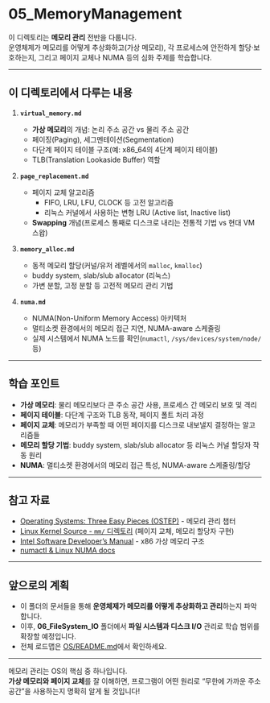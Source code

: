 # 05_MemoryManagement

이 디렉토리는 **메모리 관리** 전반을 다룹니다.  
운영체제가 메모리를 어떻게 추상화하고(가상 메모리), 각 프로세스에 안전하게 할당·보호하는지, 그리고 페이지 교체나 NUMA 등의 심화 주제를 학습합니다.

---

## 이 디렉토리에서 다루는 내용

1. **`virtual_memory.md`**  
   - **가상 메모리**의 개념: 논리 주소 공간 vs 물리 주소 공간  
   - 페이징(Paging), 세그멘테이션(Segmentation)  
   - 다단계 페이지 테이블 구조(예: x86_64의 4단계 페이지 테이블)  
   - TLB(Translation Lookaside Buffer) 역할

2. **`page_replacement.md`**
   - 페이지 교체 알고리즘  
     - FIFO, LRU, LFU, CLOCK 등 고전 알고리즘  
     - 리눅스 커널에서 사용하는 변형 LRU (Active list, Inactive list)  
   - **Swapping** 개념(프로세스 통째로 디스크로 내리는 전통적 기법 vs 현대 VM 스왑)

3. **`memory_alloc.md`**
   - 동적 메모리 할당(커널/유저 레벨에서의 `malloc`, `kmalloc`)  
   - buddy system, slab/slub allocator (리눅스)  
   - 가변 분할, 고정 분할 등 고전적 메모리 관리 기법

4. **`numa.md`**
   - NUMA(Non-Uniform Memory Access) 아키텍처  
   - 멀티소켓 환경에서의 메모리 접근 지연, NUMA-aware 스케줄링  
   - 실제 시스템에서 NUMA 노드를 확인(`numactl`, `/sys/devices/system/node/` 등)


---

## 학습 포인트

- **가상 메모리**: 물리 메모리보다 큰 주소 공간 사용, 프로세스 간 메모리 보호 및 격리  
- **페이지 테이블**: 다단계 구조와 TLB 동작, 페이지 폴트 처리 과정  
- **페이지 교체**: 메모리가 부족할 때 어떤 페이지를 디스크로 내보낼지 결정하는 알고리즘들  
- **메모리 할당 기법**: buddy system, slab/slub allocator 등 리눅스 커널 할당자 작동 원리  
- **NUMA**: 멀티소켓 환경에서의 메모리 접근 특성, NUMA-aware 스케줄링/할당

---

## 참고 자료

- [Operating Systems: Three Easy Pieces (OSTEP)](http://pages.cs.wisc.edu/~remzi/OSTEP/) - 메모리 관리 챕터  
- [Linux Kernel Source - `mm/` 디렉토리](https://github.com/torvalds/linux/tree/master/mm) (페이지 교체, 메모리 할당자 구현)  
- [Intel Software Developer’s Manual](https://www.intel.com/content/www/us/en/developer/articles/technical/intel-sdm.html) - x86 가상 메모리 구조  
- [numactl & Linux NUMA docs](https://man7.org/linux/man-pages/man8/numactl.8.html)

---

## 앞으로의 계획

- 이 폴더의 문서들을 통해 **운영체제가 메모리를 어떻게 추상화하고 관리**하는지 파악합니다.  
- 이후, **06_FileSystem_IO** 폴더에서 **파일 시스템과 디스크 I/O** 관리로 학습 범위를 확장할 예정입니다.  
- 전체 로드맵은 [OS/README.md](../README.md)에서 확인하세요.

---

메모리 관리는 OS의 핵심 중 하나입니다.  
**가상 메모리와 페이지 교체**를 잘 이해하면, 프로그램이 어떤 원리로 “무한에 가까운 주소 공간”을 사용하는지 명확히 알게 될 것입니다!
